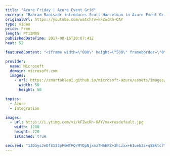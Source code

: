 ```yaml
---
title: "Azure Friday | Azure Event Grid"
excerpt: "Bahram Banisadr introduces Scott Hanselman to Azure Event Grid, which is a fully-managed event service for managing events across many different Azure services and applications. Made for performance and scale, it simplifies building event-driven applications and serverless architectures.   Azure Event"
originalUrl: https://youtube.com/watch?v=kFZwcRh-OAY
type: video
price: Free
length: PT12M8S
publishedDateTime: 2017-08-16T20:07:41Z
heat: 52

featuredContent: "<iframe width=\"800\" height=\"500\" frameborder=\"0\" src=\"https://www.youtube.com/embed/kFZwcRh-OAY\" allow=\"accelerometer; autoplay; encrypted-media; gyroscope; picture-in-picture\" allowfullscreen></iframe>"

provider:
  name: Microsoft
  domain: microsoft.com
  images:
    - url: https://smartableai.github.io/microsoft-azure/assets/images/organizations/microsoft.com-50x50.jpg
      width: 50
      height: 50

topics:
  - Azure
  - Integration

images:
  - url: https://i.ytimg.com/vi/kFZwcRh-OAY/maxresdefault.jpg
    width: 1280
    height: 720
    isCached: true

secured: "1JDGysJeDfS133pF0MTFQ/MYDpNjxmzTH6EPZ+3hLzxx+EIuebZs+q8Bktc7tpkzFPwgplQsLb7RE5jnAqaIZt7xjbaP3K/6QP6gwUzNROWxc8gCHU4wM7Kz1+j+yNwXHtjHntbbG0xED0c0/w0gQwanGUkFXrBguiYnwWk3jkrUlmBC5QGISQ0aCOJw6saX+0FND+K8nlOMTHTKkfrJ1fX7OM/m1rIex5g9ulp7vZsF9ruHK+V9WV0aElb4032MH6EHBohK/tc2J3yCeymWVMDSV59CMeqQyeoMsbprR6r8gUzxVB7tfS2HeNOwNlrEAAvEZ7uSh3rbk7Fi1tg+Ux68Irvu7m/4Ux/ms9/4Y5ScX8JC6gWkpHFK2hvAq73yoIu3IUSx6MOBu5e3hffb4l2982pr6hON/AQ3xa/yhFs=;9Q9TGGqnVG5iAOW/TZC2zQ=="
---
```


